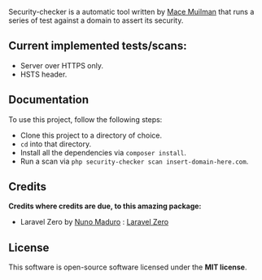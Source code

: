 Security-checker is a automatic tool written by [Mace Muilman](https://github.com/mace015) that runs a series of test against a domain to assert its security.

## Current implemented tests/scans:

- Server over HTTPS only.
- HSTS header.

## Documentation

To use this project, follow the following steps:

- Clone this project to a directory of choice.
- `cd` into that directory.
- Install all the dependencies via `composer install`.
- Run a scan via `php security-checker scan insert-domain-here.com`.

## Credits
**Credits where credits are due, to this amazing package:**

- Laravel Zero by [Nuno Maduro](https://github.com/nunomaduro) : [Laravel Zero](https://github.com/laravel-zero/laravel-zero)

## License

This software is open-source software licensed under the **MIT license**.
